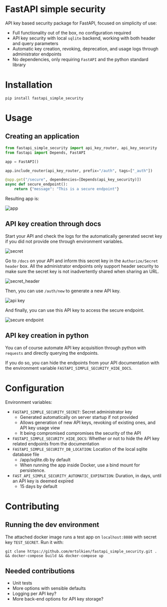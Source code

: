 # FastAPI simple security
API key based security package for FastAPI, focused on simplicity of use:
- Full functionality out of the box, no configuration required
- API key security with local `sqlite` backend, working with both header and query parameters
- Automatic key creation, revoking, deprecation, and usage logs through administrator endpoints
- No dependencies, only requiring `FastAPI` and the python standard library 

# Installation
`pip install fastapi_simple_security`

# Usage

## Creating an application

```python
from fastapi_simple_security import api_key_router, api_key_security
from fastapi import Depends, FastAPI

app = FastAPI()

app.include_router(api_key_router, prefix="/auth", tags=["_auth"])

@app.get("/secure", dependencies=[Depends(api_key_security)])
async def secure_endpoint():
    return {"message": "This is a secure endpoint"} 
```

Resulting app is:

![app](images/auth_endpoints.png)

## API key creation through docs

Start your API and check the logs for the automatically generated secret key if you did not provide one through
environment variables.

![secret](images/secret.png)

Go to `/docs` on your API and inform this secret key in the `Authorize/Secret header` box.
All the administrator endpoints only  support header security to make sure the secret key is not inadvertently 
shared when sharing an URL.

![secret_header](images/secret_header.png)

Then, you can use `/auth/new` to generate a new API key.

![api key](images/new_api_key.png)

And finally, you can use this API key to access the secure endpoint.

![secure endpoint](images/secure_endpoint.png)

## API key creation in python

You can of course automate API key acquisition through python with `requests` and directly querying the endpoints.

If you do so, you can hide the endpoints from your API documentation with the environment variable
`FASTAPI_SIMPLE_SECURITY_HIDE_DOCS`.

# Configuration
Environment variables:
- `FASTAPI_SIMPLE_SECURITY_SECRET`: Secret administrator key
    - Generated automatically on server startup if not provided
    - Allows generation of new API keys, revoking of existing ones, and API key usage view
    - It being compromised compromises the security of the API
- `FASTAPI_SIMPLE_SECURITY_HIDE_DOCS`: Whether or not to hide the API key related endpoints from the documentation
- `FASTAPI_SIMPLE_SECURITY_DB_LOCATION`: Location of the local sqlite database file
    - /app/sqlite.db by default
    - When running the app inside Docker, use a bind mount for persistence.
- `FAST_API_SIMPLE_SECURITY_AUTOMATIC_EXPIRATION`: Duration, in days, until an API key is deemed expired
    - 15 days by default

# Contributing

## Running the dev environment

The attached docker image runs a test app on `localhost:8080` with secret key `TEST_SECRET`. Run it with:
```shell script
git clone https://github.com/mrtolkien/fastapi_simple_security.git . && docker-compose build && docker-compose up
```

## Needed contributions

- Unit tests
- More options with sensible defaults
- Logging per API key?
- More back-end options for API key storage?
